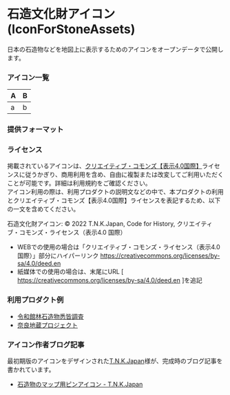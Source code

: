 # 石造文化財アイコン (IconForStoneAssets)
日本の石造物などを地図上に表示するためのアイコンをオープンデータで公開します。

### アイコン一覧

| A | B   |
| --- |-----|
| a | b   |

### 提供フォーマット

### ライセンス
掲載されているアイコンは、[クリエイティブ・コモンズ【表示4.0国際】](https://creativecommons.org/licenses/by-sa/4.0/deed.en)ライセンスに従うかぎり、商用利用を含め、自由に複製または改変してご利用いただくことが可能です。詳細は利用規約をご確認ください。  
アイコン利用の際は、利用プロダクトの説明文などの中で、本プロダクトの利用とクリエイティブ・コモンズ【表示4.0国際】ライセンスを表記するため、以下の一文を含めてください。  

石造文化財アイコン: © 2022 T.N.K.Japan, Code for History, クリエイティブ・コモンズ・ライセンス（表示4.0 国際）

* WEBでの使用の場合は「クリエイティブ・コモンズ・ライセンス（表示4.0 国際）」部分にハイパーリンク https://creativecommons.org/licenses/by-sa/4.0/deed.en
* 紙媒体での使用の場合は、末尾にURL [ https://creativecommons.org/licenses/by-sa/4.0/deed.en ]を追記

### 利用プロダクト例
* [令和館林石造物悉皆調査](https://code4history.dev/TatebayashiStones/)
* [奈良地蔵プロジェクト](https://code4history.dev/JizoProject/)

### アイコン作者ブログ記事
最初期版のアイコンをデザインされた[T.N.K.Japan](https://www.tnkj.com/)様が、完成時のブログ記事を書かれています。

* [石造物のマップ用ピンアイコン - T.N.K.Japan](https://www.tnkj.com/pin_icon/)
